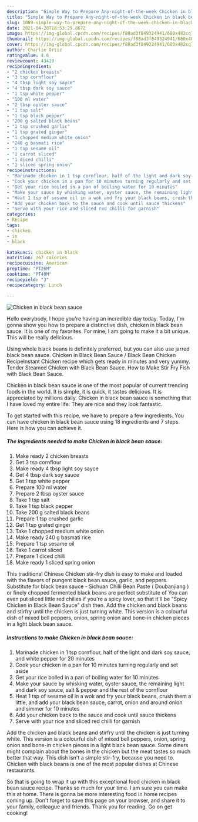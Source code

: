 ```yaml
---
description: "Simple Way to Prepare Any-night-of-the-week Chicken in black bean sauce"
title: "Simple Way to Prepare Any-night-of-the-week Chicken in black bean sauce"
slug: 1089-simple-way-to-prepare-any-night-of-the-week-chicken-in-black-bean-sauce
date: 2021-04-20T18:53:29.867Z
image: https://img-global.cpcdn.com/recipes/f88ad3f849324941/680x482cq70/chicken-in-black-bean-sauce-recipe-main-photo.jpg
thumbnail: https://img-global.cpcdn.com/recipes/f88ad3f849324941/680x482cq70/chicken-in-black-bean-sauce-recipe-main-photo.jpg
cover: https://img-global.cpcdn.com/recipes/f88ad3f849324941/680x482cq70/chicken-in-black-bean-sauce-recipe-main-photo.jpg
author: Charlie Ortiz
ratingvalue: 4.6
reviewcount: 43419
recipeingredient:
- "2 chicken breasts"
- "3 tsp cornflour"
- "4 tbsp light soy sayce"
- "4 tbsp dark soy sauce"
- "1 tsp white pepper"
- "100 ml water"
- "2 tbsp oyster sauce"
- "1 tsp salt"
- "1 tsp black pepper"
- "200 g salted black beans"
- "1 tsp crushed garlic"
- "1 tsp grated ginger"
- "1 chopped medium white onion"
- "240 g basmati rice"
- "1 tsp sesame oil"
- "1 carrot sliced"
- "1 diced chilli"
- "1 sliced spring onion"
recipeinstructions:
- "Marinade chicken in 1 tsp cornflour, half of the light and dark soy sauce, and white pepper for 20 minutes"
- "Cook your chicken in a pan for 10 minutes turning regularly and set aside"
- "Get your rice boiled in a pan of boiling water for 10 minutes"
- "Make your sauce by whisking water, oyster sauce, the remaining light and dark soy sauce, salt &amp; pepper and the rest of the cornflour"
- "Heat 1 tsp of sesame oil in a wok and fry your black beans, crush them a little, and add your black bean sauce, carrot, onion and around onion and simmer for 10 minutes"
- "Add your chicken back to the sauce and cook until sauce thickens"
- "Serve with your rice and sliced red chilli for garnish"
categories:
- Recipe
tags:
- chicken
- in
- black

katakunci: chicken in black 
nutrition: 267 calories
recipecuisine: American
preptime: "PT26M"
cooktime: "PT40M"
recipeyield: "3"
recipecategory: Lunch

---
```



![Chicken in black bean sauce](https://img-global.cpcdn.com/recipes/f88ad3f849324941/680x482cq70/chicken-in-black-bean-sauce-recipe-main-photo.jpg)

Hello everybody, I hope you're having an incredible day today. Today, I'm gonna show you how to prepare a distinctive dish, chicken in black bean sauce. It is one of my favorites. For mine, I am going to make it a bit unique. This will be really delicious.

Using whole black beans is definitely preferred, but you can also use jarred black bean sauce. Chicken in Black Bean Sauce / Black Bean Chicken RecipeInstant Chicken recipe which gets ready in minutes and very yummy. Tender Steamed Chicken with Black Bean Sauce. How to Make Stir Fry Fish with Black Bean Sauce.

Chicken in black bean sauce is one of the most popular of current trending foods in the world. It is simple, it is quick, it tastes delicious. It is appreciated by millions daily. Chicken in black bean sauce is something that I have loved my entire life. They are nice and they look fantastic.


To get started with this recipe, we have to prepare a few ingredients. You can have chicken in black bean sauce using 18 ingredients and 7 steps. Here is how you can achieve it.

<!--inarticleads1-->

##### The ingredients needed to make Chicken in black bean sauce:

1. Make ready 2 chicken breasts
1. Get 3 tsp cornflour
1. Make ready 4 tbsp light soy sayce
1. Get 4 tbsp dark soy sauce
1. Get 1 tsp white pepper
1. Prepare 100 ml water
1. Prepare 2 tbsp oyster sauce
1. Take 1 tsp salt
1. Take 1 tsp black pepper
1. Take 200 g salted black beans
1. Prepare 1 tsp crushed garlic
1. Get 1 tsp grated ginger
1. Take 1 chopped medium white onion
1. Make ready 240 g basmati rice
1. Prepare 1 tsp sesame oil
1. Take 1 carrot sliced
1. Prepare 1 diced chilli
1. Make ready 1 sliced spring onion


This traditional Chinese Chicken stir-fry dish is easy to make and loaded with the flavors of pungent black bean sauce, garlic, and peppers. Substitute for black bean sauce - Sichuan Chilli Bean Paste ( Doubanjiang ) or finely chopped fermented black beans are perfect substitute of You can even put sliced little red chilies if you&#39;re a spicy lover, so that it&#39;ll be &#34;Spicy Chicken in Black Bean Sauce&#34; dish then. Add the chicken and black beans and stirfry until the chicken is just turning white. This version is a colourful dish of mixed bell peppers, onion, spring onion and bone-in chicken pieces in a light black bean sauce. 

<!--inarticleads2-->

##### Instructions to make Chicken in black bean sauce:

1. Marinade chicken in 1 tsp cornflour, half of the light and dark soy sauce, and white pepper for 20 minutes
1. Cook your chicken in a pan for 10 minutes turning regularly and set aside
1. Get your rice boiled in a pan of boiling water for 10 minutes
1. Make your sauce by whisking water, oyster sauce, the remaining light and dark soy sauce, salt &amp; pepper and the rest of the cornflour
1. Heat 1 tsp of sesame oil in a wok and fry your black beans, crush them a little, and add your black bean sauce, carrot, onion and around onion and simmer for 10 minutes
1. Add your chicken back to the sauce and cook until sauce thickens
1. Serve with your rice and sliced red chilli for garnish


Add the chicken and black beans and stirfry until the chicken is just turning white. This version is a colourful dish of mixed bell peppers, onion, spring onion and bone-in chicken pieces in a light black bean sauce. Some diners might complain about the bones in the chicken but the meat tastes so much better that way. This dish isn&#39;t a simple stir-fry, because you need to. Chicken with black beans is one of the most popular dishes at Chinese restaurants. 

So that is going to wrap it up with this exceptional food chicken in black bean sauce recipe. Thanks so much for your time. I am sure you can make this at home. There is gonna be more interesting food in home recipes coming up. Don't forget to save this page on your browser, and share it to your family, colleague and friends. Thank you for reading. Go on get cooking!
